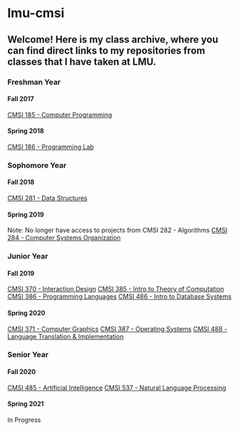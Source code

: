 # lmu-cmsi

## Welcome! Here is my class archive, where you can find direct links to my repositories from classes that I have taken at LMU.

### Freshman Year 
#### Fall 2017
[CMSI 185 - Computer Programming](https://github.com/nraymundo/High-Speed-Strike)

#### Spring 2018
[CMSI 186 - Programming Lab](https://github.com/nraymundo/cmsi186)

### Sophomore Year 
#### Fall 2018
[CMSI 281 - Data Structures](https://github.com/nraymundo/cmsi281)

#### Spring 2019
Note: No longer have access to projects from CMSI 282 - Algorithms
[CMSI 284 - Computer Systems Organization](https://github.com/nraymundo/cmsi284)

### Junior Year 
#### Fall 2019
[CMSI 370 - Interaction Design](https://github.com/nraymundo/cmsi370)
[CMSI 385 - Intro to Theory of Computation](https://github.com/nraymundo/cmsi385)
[CMSI 386 - Programming Languages](https://github.com/nraymundo/cmsi386)
[CMSI 486 - Intro to Database Systems](https://github.com/JigarSwam/cmsi-486-database)

#### Spring 2020
[CMSI 371 - Computer Graphics](https://github.com/nraymundo/cmsi371)
[CMSI 387 - Operating Systems](https://github.com/wdibi/CMSI387-WillNicoSebastian)
[CMSI 488 - Language Translation & Implementation](https://github.com/wdibi/Pivot)

### Senior Year 
#### Fall 2020
[CMSI 485 - Artificial Intelligence](https://github.com/nraymundo/cmsi485)
[CMSI 537 - Natural Language Processing](https://github.com/lmu-mandy/project-jnw)

#### Spring 2021
In Progress